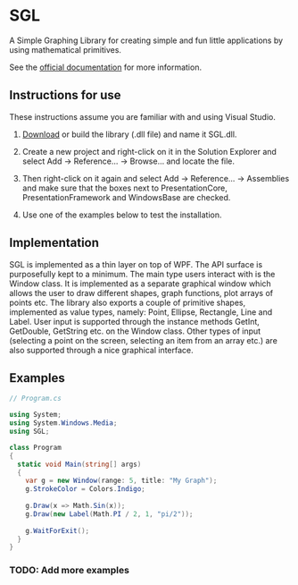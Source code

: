 # SGL
A Simple Graphing Library for creating simple and fun little applications by using mathematical primitives.

See the [official documentation](https://veselink1.github.io/SGL-Docs/annotated.html) for more information.

## Instructions for use
These instructions assume you are familiar with and using Visual Studio. 

1. [Download](https://github.com/veselink1/SGL/releases) or build the library (.dll file) and name it SGL.dll.

2. Create a new project and right-click on it in the Solution Explorer and select Add -> Reference... -> Browse... and locate the file.

3. Then right-click on it again and select Add -> Reference... -> Assemblies and make sure that the boxes next to PresentationCore, PresentationFramework and WindowsBase are checked. 

4. Use one of the examples below to test the installation.

## Implementation

SGL is implemented as a thin layer on top of WPF. The API surface is purposefully kept to a minimum. The main type users interact with is the Window class. It is implemented as a separate graphical window which allows the user to draw different shapes, graph functions, plot arrays of points etc. The library also exports a couple of primitive shapes, implemented as value types, namely: Point, Ellipse, Rectangle, Line and Label. User input is supported through the instance methods GetInt, GetDouble, GetString etc. on the Window class. Other types of input (selecting a point on the screen, selecting an item from an array etc.) are also supported through a nice graphical interface. 

## Examples

```csharp
// Program.cs

using System;
using System.Windows.Media;
using SGL;

class Program
{
  static void Main(string[] args)
  {
    var g = new Window(range: 5, title: "My Graph");
    g.StrokeColor = Colors.Indigo;
    
    g.Draw(x => Math.Sin(x));
    g.Draw(new Label(Math.PI / 2, 1, "pi/2"));
    
    g.WaitForExit();
  }
}

```
### TODO: Add more examples
